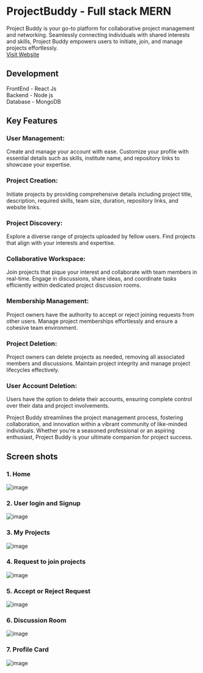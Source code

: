 # ProjectBuddy - Full stack MERN 
Project Buddy is your go-to platform for collaborative project management and networking. Seamlessly connecting individuals with shared interests and skills, Project Buddy empowers users to initiate, join, and manage projects effortlessly.<br>
[Visit Website](https://projectbuddy.live/) 

## Development
FrontEnd - React Js <br>
Backend - Node js <br>
Database - MongoDB <br>

## Key Features

### User Management: 
Create and manage your account with ease. Customize your profile with essential details such as skills, institute name, and repository links to showcase your expertise.

### Project Creation: 
Initiate projects by providing comprehensive details including project title, description, required skills, team size, duration, repository links, and website links.

### Project Discovery: 
Explore a diverse range of projects uploaded by fellow users. Find projects that align with your interests and expertise.

### Collaborative Workspace: 
Join projects that pique your interest and collaborate with team members in real-time. Engage in discussions, share ideas, and coordinate tasks efficiently within dedicated project discussion rooms.

### Membership Management: 
Project owners have the authority to accept or reject joining requests from other users. Manage project memberships effortlessly and ensure a cohesive team environment.

### Project Deletion: 
Project owners can delete projects as needed, removing all associated members and discussions. Maintain project integrity and manage project lifecycles effectively.

### User Account Deletion: 
Users have the option to delete their accounts, ensuring complete control over their data and project involvements.

Project Buddy streamlines the project management process, fostering collaboration, and innovation within a vibrant community of like-minded individuals. Whether you're a seasoned professional or an aspiring enthusiast, Project Buddy is your ultimate companion for project success.

## Screen shots
### 1. Home
![image](https://github.com/himanshu-23a/projectbuddy-frontend/assets/101521097/fedd8824-eff0-4597-a16e-fe351d98392b)

### 2. User login and Signup
![image](https://github.com/himanshu-23a/projectbuddy-frontend/assets/101521097/ef9983f3-21dd-4c9b-b3ac-c3a2f8a00ebe)

### 3. My Projects
![image](https://github.com/himanshu-23a/projectbuddy-frontend/assets/101521097/0ead57de-251f-4eb7-9559-19897623fe0d)

### 4. Request to join projects
![image](https://github.com/himanshu-23a/projectbuddy-frontend/assets/101521097/725424bc-7037-4660-9a0d-0ef51e5e7f9e)

### 5. Accept or Reject Request
![image](https://github.com/himanshu-23a/projectbuddy-frontend/assets/101521097/84f223a0-52e0-41e1-9ecc-ef2c58b80e96)

### 6. Discussion Room
![image](https://github.com/himanshu-23a/projectbuddy-frontend/assets/101521097/9df0a3e3-9190-460f-96af-1d1fbb8470c3)

### 7. Profile Card
![image](https://github.com/himanshu-23a/projectbuddy-frontend/assets/101521097/ed0a941a-16ee-41a3-bfb6-3a6e2ae26c34)
